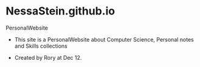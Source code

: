 # NessaStein.github.io
PersonalWebsite
* This site is a PersonalWebsite about Computer Science, Personal notes and Skills collections
- Created by Rory at Dec 12.
